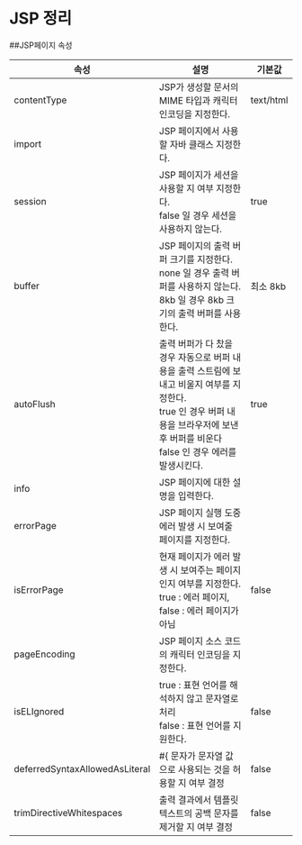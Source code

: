# JSP 정리

##JSP페이지 속성

|속성|설명|기본값|
|------|---|---|
|contentType|JSP가 생성할 문서의 MIME 타입과 캐릭터 인코딩을 지정한다.|text/html|
|import|JSP 페이지에서 사용할 자바 클래스 지정한다.|   |
|session|JSP 페이지가 세션을 사용할 지 여부 지정한다.<br>false 일 경우 세션을 사용하지 않는다.|true|
|buffer|JSP 페이지의 출력 버퍼 크기를 지정한다.<br>none 일 경우 출력 버퍼를 사용하지 않는다.<br>8kb 일 경우 8kb 크기의 출력 버퍼를 사용한다.|최소 8kb|
|autoFlush|출력 버퍼가 다 찼을 경우 자동으로 버퍼 내용을 출력 스트림에 보내고 비울지 여부를 지정한다.<br>true 인 경우 버퍼 내용을 브라우저에 보낸 후 버퍼를 비운다 false 인 경우 에러를 발생시킨다.|true|
|info|JSP 페이지에 대한 설명을 입력한다.|   |
|errorPage|JSP 페이지 실행 도중 에러 발생 시 보여줄 페이지를 지정한다.|   |
|isErrorPage|현재 페이지가 에러 발생 시 보여주는 페이지 인지 여부를 지정한다.<br>true : 에러 페이지, false : 에러 페이지가 아님|false|
|pageEncoding|JSP 페이지 소스 코드의 캐릭터 인코딩을 지정한다.|   |
|isELIgnored|true : 표현 언어를 해석하지 않고 문자열로 처리<br>false : 표현 언어를 지원한다.|false|
|deferredSyntaxAllowedAsLiteral|#{ 문자가 문자열 값으로 사용되는 것을 허용할 지 여부 결정|false|
|trimDirectiveWhitespaces|출력 결과에서 템플릿 텍스트의 공백 문자를 제거할 지 여부 결정|false|
